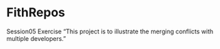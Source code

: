 # FithRepos
Session05 Exercise
“This project is to illustrate the merging conflicts with multiple developers.”

